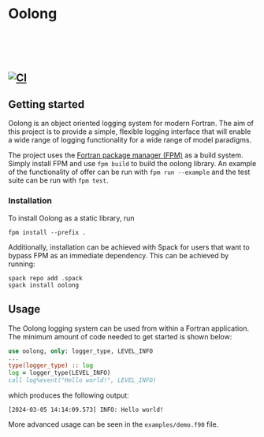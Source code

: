 # Oolong

<div align="left">

<h2>
<picture>
  <source media="(prefers-color-scheme: dark)" srcset="https://cdn.rawgit.com/edhone/oolong/main/.github/logo/oolong_dark.png" width="250">
  <source media="(prefers-color-scheme: light)" srcset="https://cdn.rawgit.com/edhone/oolong/main/.github/logo/oolong_light.png" width="250">
</picture>

<br>
<br clear="all">


[![CI](https://github.com/EdHone/oolong/workflows/pull-request/badge.svg)](https://github.com/EdHone/oolong/actions)

## Getting started
Oolong is an object oriented logging system for modern Fortran. The aim of this project is to provide a simple, flexible logging interface that will enable a wide range of logging functionality for a wide range of model paradigms.

The project uses the [Fortran package manager (FPM)](https://github.com/fortran-lang/fpm) as a build system. Simply install FPM and use ```fpm build``` to build the oolong library. An example of the functionality of offer can be run with ```fpm run --example``` and the test suite can be run with ```fpm test```.

### Installation
To install Oolong as a static library, run
```
fpm install --prefix .
```
Additionally, installation can be achieved with Spack for users that want to bypass FPM as an immediate dependency. This can be achieved by running:
```shell
spack repo add .spack
spack install oolong
```

## Usage
The Oolong logging system can be used from within a Fortran application. The minimum amount of code needed to get started is shown below:
```fortran
use oolong, only: logger_type, LEVEL_INFO
...
type(logger_type) :: log
log = logger_type(LEVEL_INFO)
call log%event("Hello world!", LEVEL_INFO)
```
which produces the following output:
```
[2024-03-05 14:14:09.573] INFO: Hello world!
```

More advanced usage can be seen in the ```examples/demo.f90``` file.

